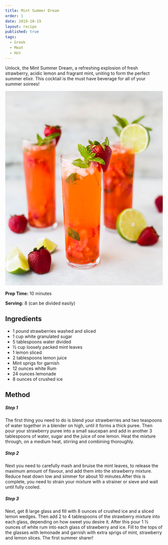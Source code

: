 ```yaml
---
title: Mint Summer Dream
order: 1
date: 2019-10-19
layout: recipe
published: true
tags:
  - Greek
  - Meat
  - Hot
---
```

Unlock, the Mint Summer Dream, a refreshing explosion of fresh strawberry, acidic lemon and fragrant mint, uniting to form the perfect summer elixir. This cocktail is the must have beverage for all of your summer soirees! 

![Strawberry lime mint cocktail](../uploads/whitney-wright-tgqkxqc-t_u-unsplash.jpg "Mint Summer Dream")

**Prep Time:** 10 minutes 

**Serving:** 8 (can be divided easily)

## Ingredients 

* 1 pound strawberries washed and sliced
* 1 cup white granulated sugar
* 5 tablespoons water divided
* ½ cup loosely packed mint leaves
* 1 lemon sliced
* 2 tablespoons lemon juice
* Mint sprigs for garnish
* 12 ounces white Rum
* 24 ounces lemonade
* 8 ounces of crushed ice

## Method 

##### Step 1

The first thing you need to do is blend your strawberries and two teaspoons of water together in a blender on high, until it forms a thick puree. Then pour your strawberry puree into a small saucepan and add in another 3 tablespoons of water, sugar and the juice of one lemon. Heat the mixture through, on a medium heat, stirring and combining thoroughly. 

##### Step 2

Next you need to carefully mash and bruise the mint leaves, to release the maximum amount of flavour, and add them into the strawberry mixture. Reduce heat down low and simmer for about 10 minutes.After this is complete, you need to strain your mixture with a strainer or sieve and wait until fully cooled.

##### Step 3

Next, get 8 large glass and fill with 8 ounces of crushed ice and a sliced lemon wedges. Then add 2 to 4 tablespoons of the strawberry mixture into each glass, depending on how sweet you desire it. After this pour 1 ½ ounces of white rum into each glass of strawberry and ice. Fill to the tops of the glasses with lemonade and garnish with extra sprigs of mint, strawberry and lemon slices. The first summer sharer!